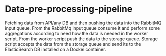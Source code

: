 # Data-pre-processing-pipeline
Fetching data from API/any DB and then pushing the data into the RabbitMQ input queue. From the RabbitMq input queue consume it and perform some aggregations according to need how the data is needed in the worker script. From the worker script push the data to the storage queue. Storage script accepts the data from the storage queue and send its to the ElasticSearch DB installed on a Docker container. 
